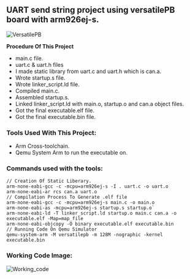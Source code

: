 ## UART send string project using versatilePB board with arm926ej-s.
![VersatilePB](https://github.com/Mo-Alsehli/UART-sendString-VersatilePB-arm926ej-s/assets/98949843/195ca245-b52b-4f06-95d1-e895067c8859)

**Procedure Of This Project**

- main.c file.
- uart.c & uart.h files
- I made static library from uart.c and uart.h which is can.a.
- Wrote startup.s file.
- Wrote linker_script.ld file.
- Compiled main.c.
- Assembled startup.s.
- Linked linker_script.ld with main.o, startup.o and can.a object files.
- Got the final executable.elf file.
- Got the final executable.bin file.

### Tools Used With This Project:

- Arm Cross-toolchain.
- Qemu System Arm to run the executable on.

### Commands used with the tools:
```
// Creation Of Static Liberary.
arm-none-eabi-gcc -c -mcpu=arm926ej-s -I . uart.c -o uart.o
arm-none-eabi-ar rcs can.a uart.o
// Compilation Process To Generate .elf file
arm-none-eabi-gcc -c -mcpu=arm926ej-s main.c -o main.o
arm-none-eabi-as -mcpu=arm926ej-s startup.s startup.o`
arm-none-eabi-ld -T linker_script.ld startup.o main.c can.a -o executable.elf -Map=map_file
arm-none-eabi-objcopy -O binary executable.elf executable.bin
// Running Code On Qemu Simulator
qemu-system-arm -M versatilepb -m 128M -nographic -kernel executable.bin
```
### Working Code Image:
![Working_code](https://github.com/Mo-Alsehli/UART-sendString-VersatilePB-arm926ej-s/assets/98949843/db957607-be2b-4af9-a8b3-3437722b9d5f)
